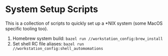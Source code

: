 # System Setup Scripts

This is a collection of scripts to quickly set up a *NIX system (some MacOS specific tooling too).

1. Homebrew system build: `bazel run //workstation_config:brew_install`
2. Set shell RC file aliases: `bazel run //workstation_config:shell_automomations`
